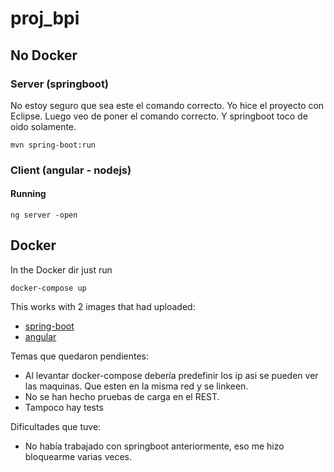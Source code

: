 # proj_bpi

## No Docker

### Server (springboot)

No estoy seguro que sea este el comando correcto. Yo hice el proyecto con Eclipse. Luego veo de poner el comando correcto. Y springboot toco de oido solamente.

```mvn spring-boot:run``` 

### Client (angular - nodejs)

#### Running 

```ng server -open```

## Docker

In the Docker dir just run 

```docker-compose up```

This works with 2 images that had uploaded:

 - [spring-boot](https://hub.docker.com/repository/docker/fhofman/bpi-springboot)
 - [angular](https://hub.docker.com/repository/docker/fhofman/bpi-angular)

Temas que quedaron pendientes:
- Al levantar docker-compose debería predefinir los ip asi se pueden ver las maquinas. Que esten en la misma red y se linkeen. 
- No se han hecho pruebas de carga en el REST. 
- Tampoco hay tests

Dificultades que tuve: 
- No había trabajado con springboot anteriormente, eso me hizo bloquearme varias veces.

